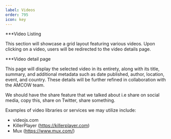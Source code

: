 ```yaml
---
label: Videos
order: 795
icon: key
---
```


***Video Listing

This section will showcase a grid layout featuring various videos. Upon clicking on a video, users will be redirected to the video details page.

***Video detail page

This page will display the selected video in its entirety, along with its title, summary, and additional metadata such as date published, author, location, event, and country. These details will be further refined in collaboration with the AMCOW team.

We should have the share feature that we talked about i.e share on social media, copy this, share on Twitter, share something.   

Examples of video libraries or services we may utilize include:

- videojs.com
- KillerPlayer (https://killerplayer.com)
- Mux (https://www.mux.com/)